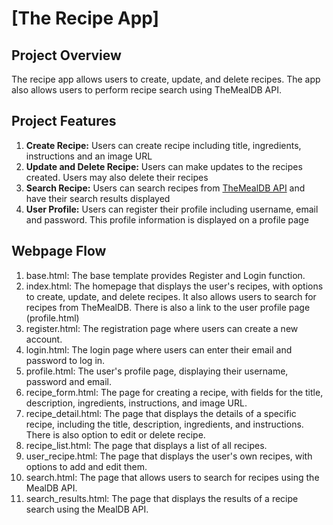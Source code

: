 # [The Recipe App]

## Project Overview
The recipe app allows users to create, update, and delete recipes. The app also allows users to perform recipe search using TheMealDB API. 

## Project Features
1. **Create Recipe:** Users can create recipe including title, ingredients, instructions and an image URL
2. **Update and Delete Recipe:** Users can make updates to the recipes created. Users may also delete their recipes
3. **Search Recipe:** Users can search recipes from [TheMealDB API](https://www.themealdb.com/) and have their search results displayed
4. **User Profile:** Users can register their profile including username, email and password. This profile information is displayed on a profile page

## Webpage Flow
1. base.html: The base template provides Register and Login function. 
2. index.html: The homepage that displays the user's recipes, with options to create, update, and delete recipes. It also allows users to search for recipes from TheMealDB. There is also a link to the user profile page (profile.html)
3. register.html: The registration page where users can create a new account.
4. login.html: The login page where users can enter their email and password to log in.
5. profile.html: The user's profile page, displaying their username, password and email.
6. recipe_form.html: The page for creating a recipe, with fields for the title, description, ingredients, instructions, and image URL.
7. recipe_detail.html: The page that displays the details of a specific recipe, including the title, description, ingredients, and instructions. There is also option to edit or delete recipe.
8. recipe_list.html: The page that displays a list of all recipes.
9. user_recipe.html: The page that displays the user's own recipes, with options to add and edit them.
10. search.html: The page that allows users to search for recipes using the MealDB API.
11. search_results.html: The page that displays the results of a recipe search using the MealDB API.
